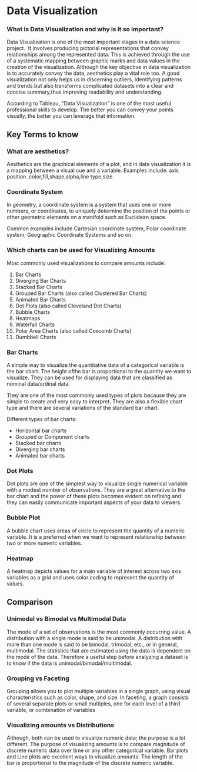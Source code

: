 # Data Visualization

### What is Data Visualization and why is it so important?

Data Visualization is one of the most important stages in a data science project. 
It involves producing pictorial representations that convey relationships among the represented data. This is achieved through the use of a systematic mapping between graphic marks and data values in the creation of the visualization. Although the key objective in data visualization is to accurately convey the data, aesthetics play a vital role too. 
A good visualization not only helps us in discerning outliers, identifying patterns and trends but also transforms  complicated datasets into a clear and concise summary,thus improving readability and understanding.

According to Tableau, "Data Visualization" is one of the most useful professional skills to develop. The better you can convey your points visually, the better you can leverage that information.

## Key Terms to know

### What are aesthetics?
Aesthetics are the graphical elements of a plot, and in data visualization it is a mapping between a visual cue and a variable. Examples include: axis position ,color,fill,shape,alpha,line type,size.

### Coordinate System
In geometry, a coordinate system is a system that uses one or more numbers, or coordinates, to uniquely determine the position of the points or other geometric elements on a manifold such as Euclidean space. 

Common examples include Cartesian coordinate system, Polar coordinate system, Geographic Coordinate Systems and so on.

### Which charts can be used for Visualizing Amounts

Most commonly used visualizations to compare amounts include:

1. Bar Charts
2. Diverging Bar Charts    
3. Stacked Bar Charts
4. Grouped Bar Charts (also called Clustered Bar Charts)
5. Animated Bar Charts
6. Dot Plots (also called Cleveland Dot Charts)
7. Bubble Charts
8. Heatmaps
9.  Waterfall Charts
10. Polar Area Charts (also called Coxcomb Charts)
11. Dumbbell Charts

### Bar Charts

A simple way to visualize the quantitative data of a categorical variable is the bar chart. The height ofthe bar is proportional to the quantity we want to visualize. They can be used for displaying data that are classified as nominal data/ordinal data.

They are one of the most commonly used types of plots because they are simple to create and very easy to interpret. They are also a flexible chart type and there are several variations of the standard bar chart.

Different types of bar charts:
- Horizontal bar charts
- Grouped or Component charts
- Stacked bar charts
- Diverging bar charts
- Animated bar charts

### Dot Plots

Dot plots are one of the simplest way to visualize single numerical variable with a 
modest number of observations. They are a great alternative to the bar chart and the power of these plots becomes evident on refining and they can easily communicate important aspects of your data to viewers. 

### Bubble Plot

A bubble chart uses areas of circle to represent the quantity of a numeric variable. It is a preferred when we want to represent relationship between two or more numeric variables.

### Heatmap

A heatmap depicts values for a main variable of interest across two axis variables as a grid and uses color coding to represent the quantity of values.

## Comparison

### Unimodal vs Bimodal vs Multimodal Data 
 The mode of a set of observations is the most commonly occurring value. A distribution with a single mode is said to be unimodal. A distribution with more than one mode is said to be bimodal, trimodal, etc., or in general, multimodal.
    The statistics that are estimated using the data is dependent on the mode of the data. Therefore a useful step before analyzing a dataset is to know if the data is unimodal/bimodal/multimodal. 
    
### Grouping vs Faceting
Grouping allows you to plot multiple variables in a single graph, using visual characteristics such as color, shape, and size.
In faceting, a graph consists of several separate plots or small multiples, one for each level of a third variable, or combination of variables

### Visualizing amounts vs Distributions
Although, both can be used to visualize numeric data; the purpose is a lot different.
  The purpose of visualizing amounts is to compare magnitude of discrete numeric data over time or any other categorical variable. Bar plots and Line plots are excellent ways to visualize amounts. The length of the bar is proportional to the magnitude of the discrete numeric variable.
